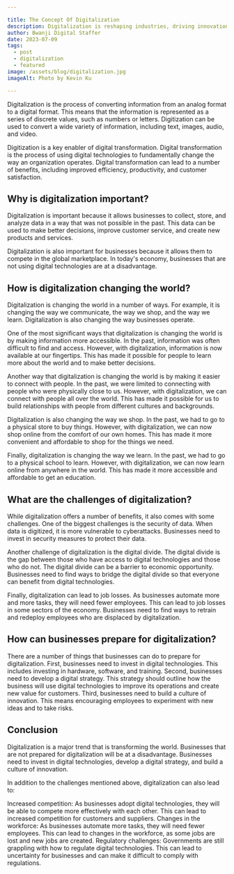 ```yaml
---

title: The Concept Of Digitalization
description: Digitalization is reshaping industries, driving innovation, and transforming the way we live and work. From AI-powered automation to blockchain's decentralized ledger, technology is propelling us into a digital future, where opportunities abound for businesses and individuals alike.
author: Bwanji Digital Staffer
date: 2023-07-09
tags:
  - post
  - digitalization
  - featured
image: /assets/blog/digitalization.jpg
imageAlt: Photo by Kevin Ku

---
```


Digitalization is the process of converting information from an analog format to a digital format. This means that the information is represented as a series of discrete values, such as numbers or letters. Digitization can be used to convert a wide variety of information, including text, images, audio, and video.

Digitization is a key enabler of digital transformation. Digital transformation is the process of using digital technologies to fundamentally change the way an organization operates. Digital transformation can lead to a number of benefits, including improved efficiency, productivity, and customer satisfaction.

## Why is digitalization important?
Digitalization is important because it allows businesses to collect, store, and analyze data in a way that was not possible in the past. This data can be used to make better decisions, improve customer service, and create new products and services.

Digitalization is also important for businesses because it allows them to compete in the global marketplace. In today's economy, businesses that are not using digital technologies are at a disadvantage.

## How is digitalization changing the world?
Digitalization is changing the world in a number of ways. For example, it is changing the way we communicate, the way we shop, and the way we learn. Digitalization is also changing the way businesses operate.

One of the most significant ways that digitalization is changing the world is by making information more accessible. In the past, information was often difficult to find and access. However, with digitalization, information is now available at our fingertips. This has made it possible for people to learn more about the world and to make better decisions.

Another way that digitalization is changing the world is by making it easier to connect with people. In the past, we were limited to connecting with people who were physically close to us. However, with digitalization, we can connect with people all over the world. This has made it possible for us to build relationships with people from different cultures and backgrounds.

Digitalization is also changing the way we shop. In the past, we had to go to a physical store to buy things. However, with digitalization, we can now shop online from the comfort of our own homes. This has made it more convenient and affordable to shop for the things we need.

Finally, digitalization is changing the way we learn. In the past, we had to go to a physical school to learn. However, with digitalization, we can now learn online from anywhere in the world. This has made it more accessible and affordable to get an education.

## What are the challenges of digitalization?
While digitalization offers a number of benefits, it also comes with some challenges. One of the biggest challenges is the security of data. When data is digitized, it is more vulnerable to cyberattacks. Businesses need to invest in security measures to protect their data.

Another challenge of digitalization is the digital divide. The digital divide is the gap between those who have access to digital technologies and those who do not. The digital divide can be a barrier to economic opportunity. Businesses need to find ways to bridge the digital divide so that everyone can benefit from digital technologies.

Finally, digitalization can lead to job losses. As businesses automate more and more tasks, they will need fewer employees. This can lead to job losses in some sectors of the economy. Businesses need to find ways to retrain and redeploy employees who are displaced by digitalization.

## How can businesses prepare for digitalization?
There are a number of things that businesses can do to prepare for digitalization. First, businesses need to invest in digital technologies. This includes investing in hardware, software, and training. Second, businesses need to develop a digital strategy. This strategy should outline how the business will use digital technologies to improve its operations and create new value for customers. Third, businesses need to build a culture of innovation. This means encouraging employees to experiment with new ideas and to take risks.

## Conclusion
Digitalization is a major trend that is transforming the world. Businesses that are not prepared for digitalization will be at a disadvantage. Businesses need to invest in digital technologies, develop a digital strategy, and build a culture of innovation.

In addition to the challenges mentioned above, digitalization can also lead to:

Increased competition: As businesses adopt digital technologies, they will be able to compete more effectively with each other. This can lead to increased competition for customers and suppliers.
Changes in the workforce: As businesses automate more tasks, they will need fewer employees. This can lead to changes in the workforce, as some jobs are lost and new jobs are created.
Regulatory challenges: Governments are still grappling with how to regulate digital technologies. This can lead to uncertainty for businesses and can make it difficult to comply with regulations.
